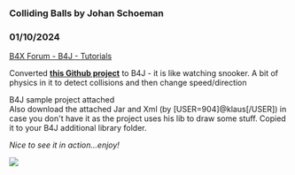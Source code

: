### Colliding Balls by Johan Schoeman
### 01/10/2024
[B4X Forum - B4J - Tutorials](https://www.b4x.com/android/forum/threads/158569/)

Converted [**this Github project**](https://github.com/gtiwari333/java-collision-detection-source-code) to B4J - it is like watching snooker. A bit of physics in it to detect collisions and then change speed/direction  
  
B4J sample project attached  
Also download the attached Jar and Xml (by [USER=904]@klaus[/USER]) in case you don't have it as the project uses his lib to draw some stuff. Copied it to your B4J additional library folder.  
  
*Nice to see it in action…enjoy!*  
  
![](https://www.b4x.com/android/forum/attachments/149528)